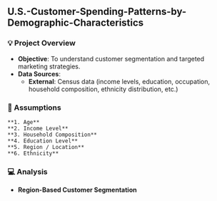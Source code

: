 ## U.S.-Customer-Spending-Patterns-by-Demographic-Characteristics

### :bulb: Project Overview

* **Objective**: To understand customer segmentation and targeted marketing strategies.
* **Data Sources**: 
    * **External**: Census data (income levels, education, occupation, household composition, ethnicity distribution, etc.)

### :pencil: Assumptions

    **1. Age**   
    **2. Income Level**   
    **3. Household Composition**   
    **4. Education Level**   
    **5. Region / Location**   
    **6. Ethnicity**   



### :computer: Analysis

*  **Region-Based Customer Segmentation**



